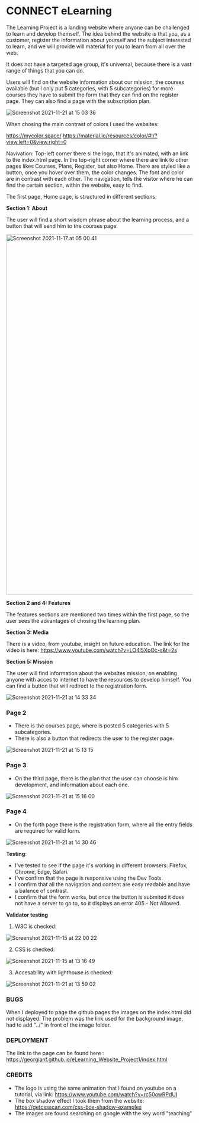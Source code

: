 # CONNECT eLearning

The Learning Project is a landing website where anyone can be challenged to learn and develop themself.
The idea behind the website is that you, as a customer, register the information about yourself and the subject interested to learn, and we will provide will material for you to learn from all over the web.

It does not have a targeted age group, it's universal, because there is a vast range of things that you can do.

Users will find on the website information about our mission, the courses available (but I only put 5 categories, with 5 subcategories) for more courses they have to submit the form that they can find on the register page.
They can also find a page with the subscription plan.

![Screenshot 2021-11-21 at 15 03 36](https://user-images.githubusercontent.com/91877102/142765010-7544bbb3-80b3-4e93-a12c-03d517e6e937.png)


When chosing the main contrast of colors I used the websites:

https://mycolor.space/ 
https://material.io/resources/color/#!/?view.left=0&view.right=0

Navivation: 
Top-left corner there si the logo, that it's animated, with an link to the index.html page.
In the top-right corner where there are link to other pages likes Courses, Plans, Register, but also Home. 
There are styled like a button, once you hover over them, the color changes. The font and color are in contrast with each other.
The navigation, tells the visitor where he can find the certain section, within the website, easy to find.

The first page, Home page, is structured in different sections:

**Section 1: About** 

The user will find a short wisdom phrase about the learning process, and a button that will send him to the courses page.

<img width="969" alt="Screenshot 2021-11-17 at 05 00 41" src="https://user-images.githubusercontent.com/91877102/142132351-1c691353-b4ec-4890-9f10-610be71d035f.png">

**Section 2 and 4: Features**

The features sections are mentioned two times within the first page, so the user sees the advantages of chosing the learning plan.

**Section 3: Media**

There is a video, from youtube, insight on future education.
The link for the video is here: https://www.youtube.com/watch?v=LO4l5XpOc-s&t=2s

**Section 5: Mission**

The user will find information about the websites mission, on enabling anyone with acces to internet to have the resources to develop himself.
You can find a button that will redirect to the registration form.

![Screenshot 2021-11-21 at 14 33 34](https://user-images.githubusercontent.com/91877102/142763987-b52cd940-70da-454d-9b33-ce3309a443d2.png)

### Page 2
+ There is the courses page, where is posted 5 categories with 5 subcategories.
+ There is also a button that redirects the user to the register page.

![Screenshot 2021-11-21 at 15 13 15](https://user-images.githubusercontent.com/91877102/142765358-f8a40786-5c8d-4b3b-9790-f3feff100778.png)

### Page 3
+ On the third page, there is the plan that the user can choose is him development, and information about each one.

![Screenshot 2021-11-21 at 15 16 00](https://user-images.githubusercontent.com/91877102/142765376-2b8ef43e-8c29-4c07-ab6d-67142a4d8de5.png)

### Page 4
+ On the forth page there is the registration form, where all the entry fields are required for valid form.

![Screenshot 2021-11-21 at 14 30 46](https://user-images.githubusercontent.com/91877102/142763961-e5ca4015-0c42-4fb0-bf43-6f3a63099e3f.png)


**Testing**: 

* I've tested to see if the page it's working in different browsers: Firefox, Chrome, Edge, Safari.
* I've confirm that the page is responsive using the Dev Tools.
* I confirm that all the navigation and content are easy readable and have a balance of contrast.
* I confirm that the form works, but once the button is submited it does not have a server to go to, so it displays an error 405 - Not Allowed.

**Validator testing**

1. W3C is checked:

![Screenshot 2021-11-15 at 22 00 22](https://user-images.githubusercontent.com/91877102/142147110-8c912e3a-fded-4180-a4db-8e30de1424ed.png)


2. CSS is checked:

![Screenshot 2021-11-15 at 13 16 49](https://user-images.githubusercontent.com/91877102/142146983-a1765f64-e7a2-42e4-87fa-5ec6a1535704.png)


3. Accesability with lighthouse is checked:


![Screenshot 2021-11-21 at 13 59 02](https://user-images.githubusercontent.com/91877102/142763091-b805d912-f5ff-4746-9b10-a34c98e65db9.png)


### BUGS

When I deployed to page the github pages the images on the index.html did not displayed. 
The problem was the link used for the background image, had to add "../" in front of the image folder.

### DEPLOYMENT

The link to the page can be found here : https://georgianf.github.io/eLearning_Website_Project1/index.html

### CREDITS
+ The logo is using the same animation that I found on youtube on a tutorial, via link: https://www.youtube.com/watch?v=rc50owRPdUI
+ The box shadow effect I took them from the website: https://getcssscan.com/css-box-shadow-examples
+ The images are found searching on google with the key word "teaching"














